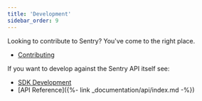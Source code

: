 ```yaml
---
title: 'Development'
sidebar_order: 9
---
```


Looking to contribute to Sentry? You've come to the right place.

-   [Contributing](https://develop.sentry.dev)

If you want to develop against the Sentry API itself see:

-   [SDK Development](https://develop.sentry.dev/sdk/overview/)
-   [API Reference]({%- link _documentation/api/index.md -%})
